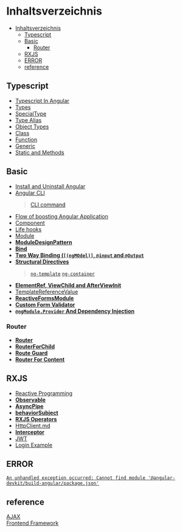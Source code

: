 # Inhaltsverzeichnis

- [Inhaltsverzeichnis](#inhaltsverzeichnis)
  * [Typescript](#typescript)
  * [Basic](#basic)
    + [Router](#router)
  * [RXJS](#rxjs)
  * [ERROR](#error)
  * [reference](#reference)

## Typescript
- [Typescript In Angular](Typescript/TypeScriptAndAngular.md)
- [Types](Typescript/Types.md)
- [SpecialType](Typescript/SpecialType.md)
- [Type Alias](Typescript/TypeAlias)
- [Object Types](Typescript/Object%20Types.md)
- [Class](Typescript/Class.md)
- [Function](Typescript/Function.md)
- [Generic](Typescript/Generic.md)
- [Static and Methods](Typescript/Static&Method.md)

## Basic
- [Install and Uninstall Angular](Install&UninstallAngular.md)  
- [Angular CLI](AngularCLI.md)  
  > [CLI command](https://blog.poychang.net/note-angular-cli/)    
- [Flow of boosting Angular Application](ApplicationActs.md)  
- [Component](Component.md)  
- [Life hooks](lifeHooks.md)  
- [Module](ngModule.md)  
- **[ModuleDesignPattern](moduleDesignPattern.md)**
- **[Bind](Binding.md)**
- **[Two Way Binding (`[(ngMOdel)]`, `@input` and `@Output`](TwoWayBinding.md)**
- **[Structural Directives](Structural%20Directives.md)**  
  > [`ng-template`](ng-template.md)
  > [`ng-container`](ng-container.md)
- **[ElementRef, ViewChild and AfterViewInit](ElementRef_ViewChild_AfterViewInit.md)**
- [TemplateReferenceValue](TemplateReferenceValue.md) 
- **[ReactiveFormsModule](ReactiveFormsModule.md)** 
- **[Custom Form Validator](Validator.md)**
- **[`@ngModule.Provider` And Dependency Injection](Dependency%20Injection.md)**

### Router

- **[Router](Router.md)**   
- **[RouterForChild](RouterForChild.md)**
- **[Route Guard](Route_Guard.md)**  
- **[Router For Content](RouterForContentLoading.md)** 

## RXJS
- [Reactive Programming](ReactiveProgramming.md)   
- **[Observable](Observable.md)**  
- **[AsyncPipe](AsyncPipe.md)**
- **[behaviorSubject](behaviorSubject.md)**
- **[RXJS Operators](RXJS_Operators.md)**
- [HttpClient.md](HttpClient.md)   
- **[Interceptor](Interceptor.md)**  
- [JWT](JWT.md)    
- [Login Example](https://jasonwatmore.com/post/2020/07/18/angular-10-user-registration-and-login-example-tutorial)    

## ERROR 
[`An unhandled exception occurred: Cannot find module '@angular-devkit/build-angular/package.json'`](https://reurl.cc/d270nV)

## reference
[AJAX](https://wcc723.github.io/development/2020/10/01/about-ajax-2/)   
[Frontend Framework](https://developer.mozilla.org/zh-TW/docs/Learn/Tools_and_testing/Client-side_JavaScript_frameworks/Introduction)   
